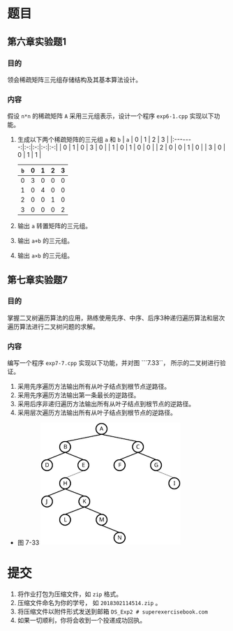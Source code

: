 # 题目

## 第六章实验题1
### 目的
领会稀疏矩阵三元组存储结构及其基本算法设计。
### 内容
假设 ```n*n``` 的稀疏矩阵 ```A``` 采用三元组表示，设计一个程序 ```exp6-1.cpp``` 实现以下功能。
1. 生成以下两个稀疏矩阵的三元组 ```a``` 和 ```b```
   | ```a``` | 0 | 1 | 2 | 3 | 
   |:-------:|:-:|:-:|:-:|:-:| 
   |    0    | 1 | 0 | 3 | 0 |
   |    1    | 0 | 1 | 0 | 0 |
   |    2    | 0 | 0 | 1 | 0 |
   |    3    | 0 | 0 | 1 | 1 |

   | ```b``` | 0 | 1 | 2 | 3 | 
   |:-------:|:-:|:-:|:-:|:-:| 
   |    0    | 3 | 0 | 0 | 0 |
   |    1    | 0 | 4 | 0 | 0 |
   |    2    | 0 | 0 | 1 | 0 |
   |    3    | 0 | 0 | 0 | 2 |
2. 输出 ```a``` 转置矩阵的三元组。
3. 输出 ```a+b``` 的三元组。
4. 输出 ```a×b``` 的三元组。

## 第七章实验题7
### 目的
掌握二叉树遍历算法的应用，熟练使用先序、中序、后序3种递归遍历算法和层次遍历算法进行二叉树问题的求解。
### 内容
编写一个程序 ```exp7-7.cpp``` 实现以下功能，并对图 ```7.33``， 所示的二叉树进行验证。
1. 采用先序遍历方法输出所有从叶子结点到根节点逆路径。
2. 采用先序遍历方法输出第一条最长的逆路径。
3. 采用后序非递归遍历方法输出所有从叶子结点到根节点的逆路径。
4. 采用层次遍历方法输出所有从叶子结点到根节点的逆路径。

- 图 7-33 
  <img src="image/7.33.svg" width="320"/>

# 提交
1. 将作业打包为压缩文件，如 ```zip``` 格式。
2. 压缩文件命名为你的学号， 如 ```2018302114514.zip``` 。
3. 将压缩文件以附件形式发送到邮箱 ```DS_Exp2 # superexercisebook.com```
4. 如果一切顺利，你将会收到一个投递成功回执。